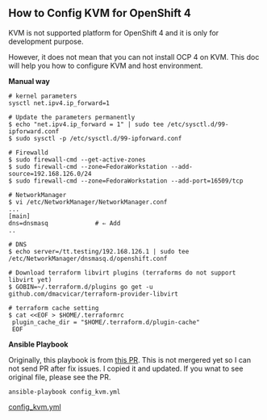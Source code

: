How to Config KVM for OpenShift 4
---------------------------------

KVM is not supported platform for OpenShift 4 and it is only for development purpose.

However, it does not mean that you can not install OCP 4 on KVM. This doc will help you how to configure KVM and host environment.

**Manual way**
~~~
# kernel parameters
sysctl net.ipv4.ip_forward=1

# Update the parameters permanently
$ echo "net.ipv4.ip_forward = 1" | sudo tee /etc/sysctl.d/99-ipforward.conf
$ sudo sysctl -p /etc/sysctl.d/99-ipforward.conf

# Firewalld
$ sudo firewall-cmd --get-active-zones
$ sudo firewall-cmd --zone=FedoraWorkstation --add-source=192.168.126.0/24
$ sudo firewall-cmd --zone=FedoraWorkstation --add-port=16509/tcp

# NetworkManager
$ vi /etc/NetworkManager/NetworkManager.conf 
...
[main]
dns=dnsmasq             # ⇐ Add
..

# DNS
$ echo server=/tt.testing/192.168.126.1 | sudo tee /etc/NetworkManager/dnsmasq.d/openshift.conf

# Download terraform libvirt plugins (terraforms do not support libvirt yet)
$ GOBIN=~/.terraform.d/plugins go get -u github.com/dmacvicar/terraform-provider-libvirt

# terraform cache setting
$ cat <<EOF > $HOME/.terraformrc
 plugin_cache_dir = "$HOME/.terraform.d/plugin-cache"
 EOF

~~~


**Ansible Playbook**

Originally, this playbook is from [this PR](https://github.com/openshift/installer/blob/ffb427c07a24c30a17a2b13b4eb5096cb2f32609/hack/ocp_libvirt_setup.yaml). This is not mergered yet so I can not send PR after fix issues. I copied it and updated. If you wnat to see original file, please see the PR.

```
ansible-playbook config_kvm.yml
```

[config_kvm.yml](./config_kvm.yml)
